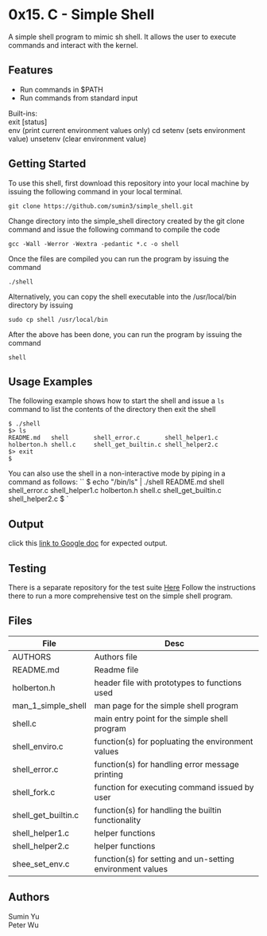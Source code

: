 # 0x15. C - Simple Shell

A simple shell program to mimic sh shell.  It allows the user to execute commands and interact with the kernel.

## Features
* Run commands in $PATH
* Run commands from standard input

Built-ins:  
exit [status]  
env (print current environment values only)
cd
setenv (sets environment value)
unsetenv (clear environment value)


## Getting Started
To use this shell, first download  this repository into your local machine by issuing the following command in your local terminal. 
```
git clone https://github.com/sumin3/simple_shell.git
```
Change directory into the simple\_shell directory created by the git clone command
and issue the following command to compile the code
```
gcc -Wall -Werror -Wextra -pedantic *.c -o shell
```
Once the files are compiled you can run the program by issuing the command
```
./shell
```
Alternatively, you can copy the shell executable into the /usr/local/bin directory by issuing
```
sudo cp shell /usr/local/bin
```
After the above has been done, you can run the program by issuing the command
```
shell
```
## Usage Examples
The following example shows how to start the shell and issue a ```ls``` command to list the contents of the directory then exit the shell
```
$ ./shell
$> ls
README.md	shell		shell_error.c		shell_helper1.c
holberton.h	shell.c		shell_get_builtin.c	shell_helper2.c
$> exit
$
```
You can also use the shell in a non-interactive mode by piping in a command as follows:
``
$ echo "/bin/ls" | ./shell
README.md	shell		shell_error.c		shell_helper1.c
holberton.h	shell.c		shell_get_builtin.c	shell_helper2.c
$
`
## Output
click this [link to Google doc](https://docs.google.com/document/d/1H4Syxiicin9logZRJHHHy5N5iDEbLYjIQmtcaPzVo-g/edit) for expected output.

## Testing
There is a separate repository for the test suite [Here](https://github.com/petehwu/shellgame) Follow the instructions there to run a more comprehensive test on the simple shell program.

## Files
File | Desc
---|---
AUTHORS | Authors file
README.md | Readme file
holberton.h | header file with prototypes to functions used
man\_1\_simple\_shell | man page for the simple shell program
shell.c | main entry point for the simple shell program
shell\_enviro.c | function(s) for popluating the environment values
shell\_error.c |  function(s) for handling error message printing
shell\_fork.c | function for executing command issued by user
shell\_get\_builtin.c | function(s) for handling the builtin functionality
shell\_helper1.c | helper functions
shell\_helper2.c | helper functions
shee\_set\_env.c | function(s) for setting and un-setting environment values 
## Authors
Sumin Yu    
Peter Wu
